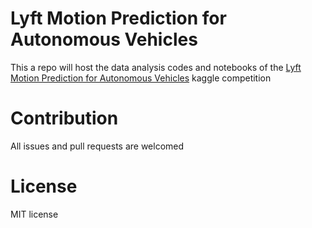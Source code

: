 # Lyft Motion Prediction for Autonomous Vehicles

This a repo will host the data analysis codes and notebooks of the [Lyft Motion Prediction for Autonomous Vehicles](https://www.kaggle.com/c/lyft-motion-prediction-autonomous-vehicles/notebooks?sortBy=voteCount&group=everyone&pageSize=20&competitionId=19990) kaggle competition

# Contribution

All issues and pull requests are welcomed

# License

MIT license

